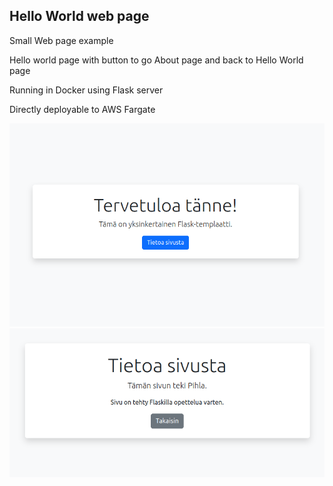 ## Hello World web page


Small Web page example

Hello world page with button to go About page and back to Hello World page

Running in Docker using Flask server

Directly deployable to AWS Fargate

![Page 1](page1.png)
![Page 2](page2.png)
